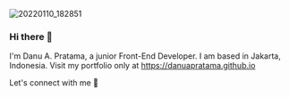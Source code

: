 
![20220110_182851](https://user-images.githubusercontent.com/87930640/148760029-fcb2377a-124a-406e-9ee7-e78c05048dc1.png)

### Hi there 👋

I'm Danu A. Pratama, a junior Front-End Developer. I am based in Jakarta, Indonesia. Visit my portfolio only at https://danuapratama.github.io

Let's connect with me 👋
